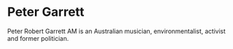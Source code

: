 # Peter Garrett
Peter Robert Garrett AM is an Australian musician, environmentalist, activist and former politician.
